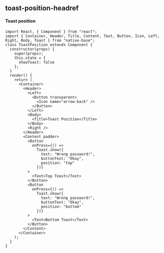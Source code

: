 ## toast-position-headref
#### Toast position

<pre class="line-numbers"><code class="language-jsx">import React, { Component } from "react";
import { Container, Header, Title, Content, Text, Button, Icon, Left, Right, Body, Toast } from "native-base";
class ToastPosition extends Component {
  constructor(props) {
    super(props);
    this.state = {
      showToast: false
    };
  }
  render() {
    return (
      &lt;Container>
        &lt;Header>
          &lt;Left>
            &lt;Button transparent>
              &lt;Icon name="arrow-back" />
            &lt;/Button>
          &lt;/Left>
          &lt;Body>
            &lt;Title>Toast Position&lt;/Title>
          &lt;/Body>
          &lt;Right />
        &lt;/Header>
        &lt;Content padder>
          &lt;Button
            onPress={() =>
              Toast.show({
                text: "Wrong password!",
                buttonText: "Okay",
                position: "top"
              })}
          >
            &lt;Text>Top Toast&lt;/Text>
          &lt;/Button>
          &lt;Button
            onPress={() =>
              Toast.show({
                text: "Wrong password!",
                buttonText: "Okay",
                position: "bottom"
              })}
          >
            &lt;Text>Bottom Toast&lt;/Text>
          &lt;/Button>
        &lt;/Content>
      &lt;/Container>
    );
  }
}</code></pre><br />
